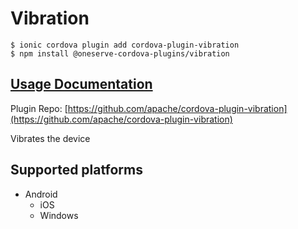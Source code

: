 # Vibration

```text
$ ionic cordova plugin add cordova-plugin-vibration
$ npm install @oneserve-cordova-plugins/vibration
```

## [Usage Documentation](https://oneserve.gitbook.io/oneserve-cordova-plugins/plugins/vibration/)

Plugin Repo: [https://github.com/apache/cordova-plugin-vibration](https://github.com/apache/cordova-plugin-vibration)

Vibrates the device

## Supported platforms

* Android
  * iOS
  * Windows

